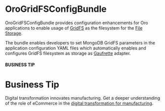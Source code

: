 <a id="bundle-docs-platform-gridfs-config-bundle"></a>

# OroGridFSConfigBundle

OroGridFSConfigBundle provides configuration enhancements for Oro applications to enable usage of
<a href="https://www.mongodb.com/docs/manual/core/gridfs/" target="_blank">GridFS</a> as the filesystem for the [File Storage](../../../backend/architecture/tech-stack/file-storage.md#backend-file-storage).

The bundle enables developers to set MongoDB GridFS parameters in the application configuration YAML files
which automatically enables and configures GridFS filesystem as storage as <a href="https://github.com/KnpLabs/Gaufrette" target="_blank">Gaufrette</a> adapter.

#### BUSINESS TIP
# Business Tip

Digital transformation innovates manufacturing. Get a deeper understanding of the role of eCommerce in the <a href="https://oroinc.com/b2b-ecommerce/blog/digital-transformation-in-manufacturing/" target="_blank">digital transformation for manufacturing</a>.

<!-- Frontend -->
